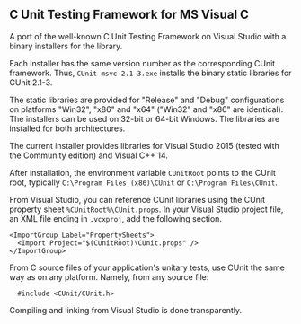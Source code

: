 ## C Unit Testing Framework for MS Visual C

A port of the well-known C Unit Testing Framework on Visual Studio with a
binary installers for the library.

Each installer has the same version number as the corresponding CUnit framework.
Thus, `CUnit-msvc-2.1-3.exe` installs the binary static libraries for CUnit 2.1-3.

The static libraries are provided for "Release" and "Debug" configurations on
platforms "Win32", "x86" and "x64" ("Win32" and "x86" are identical). The
installers can be used on 32-bit or 64-bit Windows. The libraries are installed
for both architectures.

The current installer provides libraries for Visual Studio 2015 (tested with the
Community edition) and Visual C++ 14.

After installation, the environment variable `CUnitRoot` points to the CUnit root,
typically `C:\Program Files (x86)\CUnit` or `C:\Program Files\CUnit`.

From Visual Studio, you can reference CUnit libraries using the CUnit property
sheet `%CUnitRoot%\CUnit.props`. In your Visual Studio project file, an XML file
ending in `.vcxproj`, add the following section.

```
<ImportGroup Label="PropertySheets">
  <Import Project="$(CUnitRoot)\CUnit.props" />
</ImportGroup>
```

From C source files of your application's unitary tests, use CUnit the same way
as on any platform. Namely, from any source file:

```
  #include <CUnit/CUnit.h>
```

Compiling and linking from Visual Studio is done transparently.
